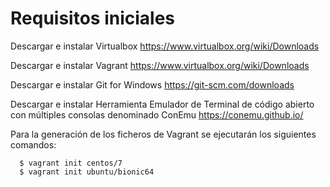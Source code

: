 
# Requisitos iniciales
Descargar e instalar Virtualbox
https://www.virtualbox.org/wiki/Downloads

Descargar e instalar Vagrant
https://www.virtualbox.org/wiki/Downloads

Descargar e instalar Git for Windows
https://git-scm.com/downloads

Descargar e instalar Herramienta Emulador de Terminal de código abierto con múltiples consolas denominado ConEmu
https://conemu.github.io/

Para la generación de los ficheros de Vagrant se ejecutarán los siguientes comandos:

      $ vagrant init centos/7
      $ vagrant init ubuntu/bionic64


